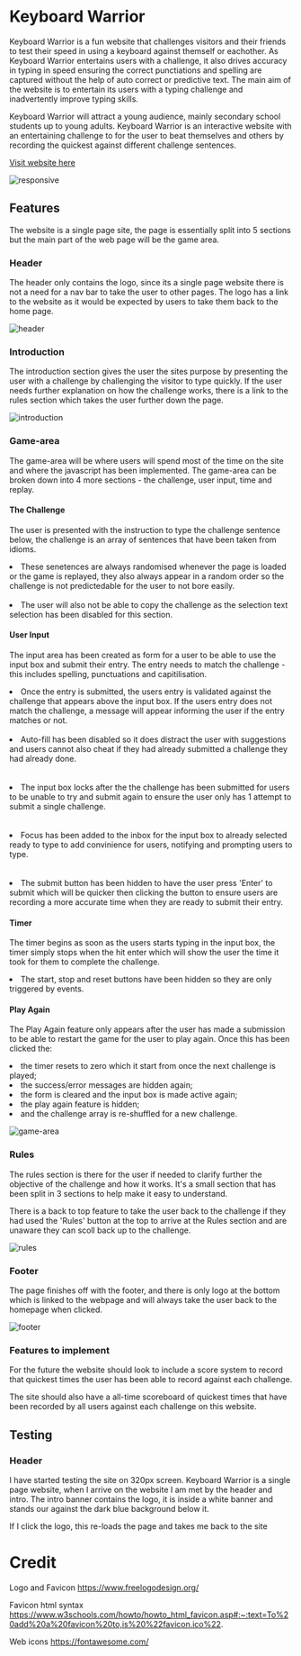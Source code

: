# Keyboard Warrior

Keyboard Warrior is a fun website that challenges visitors and their friends to test their speed in using a keyboard against themself or eachother. As Keyboard Warrior entertains users with a challenge, it also drives accuracy in typing in speed ensuring the correct punctiations and spelling are captured without the help of auto correct or predictive text. The main aim of the website is to entertain its users with a typing challenge and inadvertently improve typing skills.

Keyboard Warrior will attract a young audience, mainly secondary school students up to young adults. Keyboard Warrior is an interactive website with an entertaining challenge to for the user to beat themselves and others by recording the quickest against different challenge sentences.

[Visit website here](https://stringermus.github.io/keyboard-warrior/)

![responsive](media/responsive.png)

## Features
The website is a single page site, the page is essentially split into 5 sections but the main part of the web page will be the game area.

### Header
The header only contains the logo, since its a single page website there is not a need for a nav bar to take the user to other pages. The logo has a link to the website as it would be expected by users to take them back to the home page.

![header](media/header.png)


### Introduction
The introduction section gives the user the sites purpose by presenting the user with a challenge by challenging the visitor to type quickly. If the user needs further explanation on how the challenge works, there is a link to the rules section which takes the user further down the page.

![introduction](media/intro.png)

### Game-area
The game-area will be where users will spend most of the time on the site and where the javascript has been implemented. The game-area can be broken down into 4 more sections - the challenge, user input, time and replay.

#### The Challenge
The user is presented with the instruction to type the challenge sentence below, the challenge is an array of sentences that have been taken from idioms.

<li>
These senetences are always randomised whenever the page is loaded or the game is replayed, they also always appear in a random order so the challenge is not predictedable for the user to not bore easily.
</li> 
<br>
<li>The user will also not be able to copy the challenge as the selection text selection has been disabled for this section.
</li>

#### User Input
The input area has been created as form for a user to be able to use the input box and submit their entry. The entry needs to match the challenge - this includes spelling, punctuations and capitilisation.

<li>
Once the entry is submitted, the users entry is validated against the challenge that appears above the input box. If the users entry does not match the challenge, a message will appear informing the user if the entry matches or not.
<br>
<br>
<li>
Auto-fill has been disabled so it does distract the user with suggestions and users cannot also cheat if they had already submitted a challenge they had already done.
</li>
<br>
<br>
<li>
The input box locks after the the challenge has been submitted for users to be unable to try and submit again to ensure the user only has 1 attempt to submit a single challenge.
</li>
<br>
<br>
<li>
Focus has been added to the inbox for the input box to already selected ready to type to add convinience for users, notifying and prompting users to type.
</li>
<br>
<br>
<li>
The submit button has been hidden to have the user press 'Enter' to submit which will be quicker then clicking the button to ensure users are recording a more accurate time when they are ready to submit their entry.
</li>

#### Timer
The timer begins as soon as the users starts typing in the input box, the timer simply stops when the hit enter which will show the user the time it took for them to complete the challenge.
<li>
The start, stop and reset buttons have been hidden so they are only triggered by events.
</li>

#### Play Again
The Play Again feature only appears after the user has made a submission to be able to restart the game for the user to play again. Once this has been clicked the:
<li>the timer resets to zero which it start from once the next challenge is played;</li>
<li>the success/error messages are hidden again;</li> 
<li>the form is cleared and the input box is made active again;</li>
<li>the play again feature is hidden;</li>
<li>and the challenge array is re-shuffled for a new challenge.</li>

![game-area](media/game-area.png)

### Rules
The rules section is there for the user if needed to clarify further the objective of the challenge and how it works. It's a small section that has been split in 3 sections to help make it easy to understand.

There is a back to top feature to take the user back to the challenge if they had used the 'Rules' button at the top to arrive at the Rules section and are unaware they can scoll back up to the challenge.

![rules](media/rules.png)

### Footer
The page finishes off with the footer, and there is only logo at the bottom which is linked to the webpage and will always take the user back to the homepage when clicked.

![footer](media/footer.png)

### Features to implement
For the future the website should look to include a score system to record that quickest times the user has been able to record against each challenge.

The site should also have a all-time scoreboard of quickest times that have been recorded by all users against each challenge on this website.

## Testing

### Header

I have started testing the site on 320px screen. Keyboard Warrior is a single page website, when I arrive on the website I am met by the header and intro. The intro banner contains the logo, it is inside a white banner and stands our against the dark blue background below it.

If I click the logo, this re-loads the page and takes me back to the site



# Credit

Logo and Favicon
https://www.freelogodesign.org/

Favicon html syntax
https://www.w3schools.com/howto/howto_html_favicon.asp#:~:text=To%20add%20a%20favicon%20to,is%20%22favicon.ico%22.

Web icons
https://fontawesome.com/